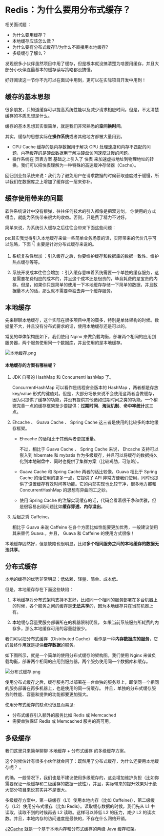 # Redis：为什么要用分布式缓存？

相关面试题 ：

- 为什么要用缓存？
- 本地缓存应该怎么做？
- 为什么要有分布式缓存?/为什么不直接用本地缓存?
- 多级缓存了解么？

发现很多小伙伴虽然项目中用了缓存，但是根本就没搞清楚为啥要用缓存，并且大部分小伙伴连最基本的缓存读写策略都没搞懂。

好好阅读这一节你不光可以在面试中用到，更可以在实际项目开发中用到！

## 缓存的基本思想 

很多朋友，只知道缓存可以提高系统性能以及减少请求相应时间，但是，不太清楚缓存的本质思想是什么。

缓存的基本思想其实很简单，就是我们非常熟悉的**空间换时间**。

其实，缓存的思想实际在**操作系统**或者其他地方都被大量用到。 

- CPU Cache 缓存的是内存数据用于解决 CPU 处理速度和内存不匹配的问题，内存缓存的是硬盘数据用于解决硬盘访问速度过慢的问题。 
- 操作系统在 页表方案 基础之上引入了 快表 来加速虚拟地址到物理地址的转换。我们可以把快表理解为一种特殊的高速缓冲存储器（Cache）。

回归到业务系统来说：我们为了避免用户在请求数据的时候获取速度过于缓慢，所以我们在数据库之上增加了缓存这一层来弥补。

## 缓存使用带来的问题 

软件系统设计中没有银弹，往往任何技术的引入都像是把双刃剑。 你使用的方式得当，就能为系统带来很大的收益。否则，只是费了精力不讨好。

简单来说，为系统引入缓存之后往往会带来下面这些问题：

ps:其实我觉得引入本地缓存来做一些简单业务场景的话，实际带来的代价几乎可以忽略，下面 👇 主要是针对分布式缓存来说的。

1. 系统复杂性增加 ：引入缓存之后，你要维护缓存和数据库的数据一致性、维护热点缓存等等。

2. 系统开发成本往往会增加 ：引入缓存意味着系统需要一个单独的缓存服务，这是需要花费相应的成本的，并且这个成本还是很贵的，毕竟耗费的是宝贵的内存。但是，如果你只是简单的使用一下本地缓存存储一下简单的数据，并且数据量不大的话，那么就不需要单独去弄一个缓存服务。

## 本地缓存 

先来聊聊本地缓存，这个实际在很多项目中用的蛮多，特别是单体架构的时候。数据量不大，并且没有分布式要求的话，使用本地缓存还是可以的。

常见的单体架构图如下，我们使用 Nginx 来做负载均衡，部署两个相同的应用到服务器，两个服务使用同一个数据库，并且使用的是本地缓存。

![ 本地缓存.png](E:\JAYQ1998.github.io\docs\数据库\Redis\Redis：为什么要用分布式缓存？.assets\1659108036583-9b6db40d-75c9-4c6a-9581-30d0c5628f88.png)





#### 本地缓存的方案有哪些呢？

1. JDK 自带的 HashMap 和 ConcurrentHashMap 了。

   ConcurrentHashMap 可以看作是线程安全版本的 HashMap ，两者都是存放 key/value 形式的键值对。但是，大部分场景来说不会使用这两者当做缓存，因为只提供了缓存的功能，并没有提供其他诸如过期时间之类的功能。一个稍微完善一点的缓存框架至少要提供：**过期时间**、**淘汰机制**、**命中率统计**这三点。

2. Ehcache 、 Guava Cache 、 Spring Cache 这三者是使用的比较多的本地缓存框架。

   - Ehcache 的话相比于其他两者更加重量。

     不过，相比于 Guava Cache 、 Spring Cache 来说， Ehcache 支持可以嵌入到 hibernate 和 mybatis 作为多级缓存，并且可以将缓存的数据持久化到本地磁盘中、同时也提供了集群方案（比较鸡肋，可忽略）。

   - Guava Cache 和 Spring Cache 两者的话比较像。Guava 相比于 Spring Cache 的话使用的更多一点，它提供了 API 非常方便我们使用，同时也提供了设置缓存有效时间等功能。它的内部实现也比较干净，很多地方都和 ConcurrentHashMap 的思想有异曲同工之妙。
   - 使用 Spring Cache 的注解实现缓存的话，代码会看着很干净和优雅，但是很容易出现问题比如**缓存穿透、内存溢出**。



3. 后起之秀 Caffeine。

   相比于 Guava 来说 Caffeine 在各个方面比如性能要更加优秀，一般建议使用其来替代 Guava 。并且， Guava 和 Caffeine 的使用方式很像！

本地缓存固然好，但是缺陷也很明显，比如**多个相同服务之间的本地缓存的数据无法共享**。

## 分布式缓存 

本地的缓存的优势非常明显：低依赖、轻量、简单、成本低。

但是，本地缓存存在下面这些缺陷：

1. 本地缓存对分布式架构支持不友好，比如同一个相同的服务部署在多台机器上的时候，各个服务之间的缓存是**无法共享**的，因为本地缓存只在当前机器上有。

2. 本地缓存容量受服务部署所在的机器限制明显。 如果当前系统服务所耗费的内存多，那么本地缓存可用的容量就很少。

我们可以把分布式缓存（Distributed Cache） 看作是一种**内存数据库的服务**，它的最终作用就是提供**缓存数据**的服务。

如下图所示，就是一个简单的使用分布式缓存的架构图。我们使用 Nginx 来做负载均衡，部署两个相同的应用到服务器，两个服务使用同一个数据库和缓存。

![分布式缓存.png](E:\JAYQ1998.github.io\docs\数据库\Redis\Redis：为什么要用分布式缓存？.assets\1659108045621-7ea6934e-9d5d-4aa7-8c9b-4c34224d0062.png)





使用分布式缓存之后，缓存服务可以部署在一台单独的服务器上，即使同一个相同的服务部署在再多机器上，也是使用的同一份缓存。 并且，单独的分布式缓存服务的性能、容量和提供的功能都要更加强大。



使用分布式缓存的缺点也很显而易见:

- 分布式缓存引入额外的服务比如 Redis 或 Memcached
- 需要单独保证 Redis 或 Memcached 服务的高可用。

## 多级缓存 

我们这里只来简单聊聊 本地缓存 + 分布式缓存 的多级缓存方案。

这个时候估计有很多小伙伴就会问了：既然用了分布式缓存，为什么还要用本地缓存呢？ 。

的确，一般情况下，我们也是不建议使用多级缓存的，这会增加维护负担（比如你需要保证一级缓存和二级缓存的数据一致性），并且，实际带来的提升效果对于绝大部分项目来说其实并不是很大。



多级缓存方案中，第一级缓存（L1）使用本地内存（比如 Caffeine)），第二级缓存（L2）使用分布式缓存（比如 Redis）。读取缓存数据的时候，我们先从 L1 中读取，读取不到的时候再去 L2 读取。这样可以降低 L2 的压力，减少 L2 的读次数。并且，本地内存的访问速度是最快的，不存在什么网络开销。

[J2Cache](https://gitee.com/ld/J2Cache) 就是一个基于本地内存和分布式缓存的两级 Java 缓存框架。